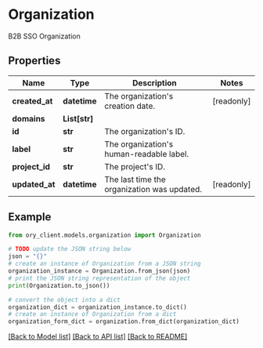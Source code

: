 # Organization

B2B SSO Organization

## Properties

Name | Type | Description | Notes
------------ | ------------- | ------------- | -------------
**created_at** | **datetime** | The organization&#39;s creation date. | [readonly] 
**domains** | **List[str]** |  | 
**id** | **str** | The organization&#39;s ID. | 
**label** | **str** | The organization&#39;s human-readable label. | 
**project_id** | **str** | The project&#39;s ID. | 
**updated_at** | **datetime** | The last time the organization was updated. | [readonly] 

## Example

```python
from ory_client.models.organization import Organization

# TODO update the JSON string below
json = "{}"
# create an instance of Organization from a JSON string
organization_instance = Organization.from_json(json)
# print the JSON string representation of the object
print(Organization.to_json())

# convert the object into a dict
organization_dict = organization_instance.to_dict()
# create an instance of Organization from a dict
organization_form_dict = organization.from_dict(organization_dict)
```
[[Back to Model list]](../README.md#documentation-for-models) [[Back to API list]](../README.md#documentation-for-api-endpoints) [[Back to README]](../README.md)


